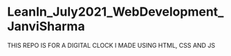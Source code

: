 # LeanIn_July2021_WebDevelopment_JanviSharma
THIS REPO IS FOR A DIGITAL CLOCK I MADE USING HTML, CSS AND JS
